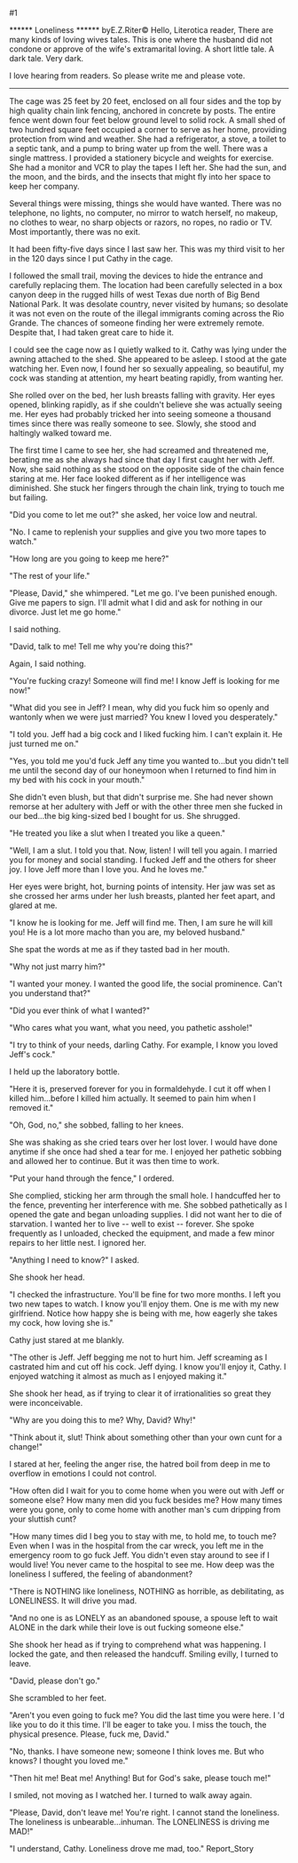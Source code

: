 #1 

 

 ****** Loneliness ****** byE.Z.Riter© Hello, Literotica reader, There are many kinds of loving wives tales. This is one where the husband did not condone or approve of the wife's extramarital loving. A short little tale. A dark tale. Very dark. 

 I love hearing from readers. So please write me and please vote. 

 ___________________________ 

 The cage was 25 feet by 20 feet, enclosed on all four sides and the top by high quality chain link fencing, anchored in concrete by posts. The entire fence went down four feet below ground level to solid rock. A small shed of two hundred square feet occupied a corner to serve as her home, providing protection from wind and weather. She had a refrigerator, a stove, a toilet to a septic tank, and a pump to bring water up from the well. There was a single mattress. I provided a stationery bicycle and weights for exercise. She had a monitor and VCR to play the tapes I left her. She had the sun, and the moon, and the birds, and the insects that might fly into her space to keep her company. 

 Several things were missing, things she would have wanted. There was no telephone, no lights, no computer, no mirror to watch herself, no makeup, no clothes to wear, no sharp objects or razors, no ropes, no radio or TV. Most importantly, there was no exit. 

 It had been fifty-five days since I last saw her. This was my third visit to her in the 120 days since I put Cathy in the cage. 

 I followed the small trail, moving the devices to hide the entrance and carefully replacing them. The location had been carefully selected in a box canyon deep in the rugged hills of west Texas due north of Big Bend National Park. It was desolate country, never visited by humans; so desolate it was not even on the route of the illegal immigrants coming across the Rio Grande. The chances of someone finding her were extremely remote. Despite that, I had taken great care to hide it. 

 I could see the cage now as I quietly walked to it. Cathy was lying under the awning attached to the shed. She appeared to be asleep. I stood at the gate watching her. Even now, I found her so sexually appealing, so beautiful, my cock was standing at attention, my heart beating rapidly, from wanting her. 

 She rolled over on the bed, her lush breasts falling with gravity. Her eyes opened, blinking rapidly, as if she couldn't believe she was actually seeing me. Her eyes had probably tricked her into seeing someone a thousand times since there was really someone to see. Slowly, she stood and haltingly walked toward me. 

 The first time I came to see her, she had screamed and threatened me, berating me as she always had since that day I first caught her with Jeff. Now, she said nothing as she stood on the opposite side of the chain fence staring at me. Her face looked different as if her intelligence was diminished. She stuck her fingers through the chain link, trying to touch me but failing. 

 "Did you come to let me out?" she asked, her voice low and neutral. 

 "No. I came to replenish your supplies and give you two more tapes to watch." 

 "How long are you going to keep me here?" 

 "The rest of your life." 

 "Please, David," she whimpered. "Let me go. I've been punished enough. Give me papers to sign. I'll admit what I did and ask for nothing in our divorce. Just let me go home." 

 I said nothing. 

 "David, talk to me! Tell me why you're doing this?" 

 Again, I said nothing. 

 "You're fucking crazy! Someone will find me! I know Jeff is looking for me now!" 

 "What did you see in Jeff? I mean, why did you fuck him so openly and wantonly when we were just married? You knew I loved you desperately." 

 "I told you. Jeff had a big cock and I liked fucking him. I can't explain it. He just turned me on." 

 "Yes, you told me you'd fuck Jeff any time you wanted to...but you didn't tell me until the second day of our honeymoon when I returned to find him in my bed with his cock in your mouth." 

 She didn't even blush, but that didn't surprise me. She had never shown remorse at her adultery with Jeff or with the other three men she fucked in our bed...the big king-sized bed I bought for us. She shrugged. 

 "He treated you like a slut when I treated you like a queen." 

 "Well, I am a slut. I told you that. Now, listen! I will tell you again. I married you for money and social standing. I fucked Jeff and the others for sheer joy. I love Jeff more than I love you. And he loves me." 

 Her eyes were bright, hot, burning points of intensity. Her jaw was set as she crossed her arms under her lush breasts, planted her feet apart, and glared at me. 

 "I know he is looking for me. Jeff will find me. Then, I am sure he will kill you! He is a lot more macho than you are, my beloved husband." 

 She spat the words at me as if they tasted bad in her mouth. 

 "Why not just marry him?" 

 "I wanted your money. I wanted the good life, the social prominence. Can't you understand that?" 

 "Did you ever think of what I wanted?" 

 "Who cares what you want, what you need, you pathetic asshole!" 

 "I try to think of your needs, darling Cathy. For example, I know you loved Jeff's cock." 

 I held up the laboratory bottle. 

 "Here it is, preserved forever for you in formaldehyde. I cut it off when I killed him...before I killed him actually. It seemed to pain him when I removed it." 

 "Oh, God, no," she sobbed, falling to her knees. 

 She was shaking as she cried tears over her lost lover. I would have done anytime if she once had shed a tear for me. I enjoyed her pathetic sobbing and allowed her to continue. But it was then time to work. 

 "Put your hand through the fence," I ordered. 

 She complied, sticking her arm through the small hole. I handcuffed her to the fence, preventing her interference with me. She sobbed pathetically as I opened the gate and began unloading supplies. I did not want her to die of starvation. I wanted her to live -- well to exist -- forever. She spoke frequently as I unloaded, checked the equipment, and made a few minor repairs to her little nest. I ignored her. 

 "Anything I need to know?" I asked. 

 She shook her head. 

 "I checked the infrastructure. You'll be fine for two more months. I left you two new tapes to watch. I know you'll enjoy them. One is me with my new girlfriend. Notice how happy she is being with me, how eagerly she takes my cock, how loving she is." 

 Cathy just stared at me blankly. 

 "The other is Jeff. Jeff begging me not to hurt him. Jeff screaming as I castrated him and cut off his cock. Jeff dying. I know you'll enjoy it, Cathy. I enjoyed watching it almost as much as I enjoyed making it." 

 She shook her head, as if trying to clear it of irrationalities so great they were inconceivable. 

 "Why are you doing this to me? Why, David? Why!" 

 "Think about it, slut! Think about something other than your own cunt for a change!" 

 I stared at her, feeling the anger rise, the hatred boil from deep in me to overflow in emotions I could not control. 

 "How often did I wait for you to come home when you were out with Jeff or someone else? How many men did you fuck besides me? How many times were you gone, only to come home with another man's cum dripping from your sluttish cunt? 

 "How many times did I beg you to stay with me, to hold me, to touch me? Even when I was in the hospital from the car wreck, you left me in the emergency room to go fuck Jeff. You didn't even stay around to see if I would live! You never came to the hospital to see me. How deep was the loneliness I suffered, the feeling of abandonment? 

 "There is NOTHING like loneliness, NOTHING as horrible, as debilitating, as LONELINESS. It will drive you mad. 

 "And no one is as LONELY as an abandoned spouse, a spouse left to wait ALONE in the dark while their love is out fucking someone else." 

 She shook her head as if trying to comprehend what was happening. I locked the gate, and then released the handcuff. Smiling evilly, I turned to leave. 

 "David, please don't go." 

 She scrambled to her feet. 

 "Aren't you even going to fuck me? You did the last time you were here. I 'd like you to do it this time. I'll be eager to take you. I miss the touch, the physical presence. Please, fuck me, David." 

 "No, thanks. I have someone new; someone I think loves me. But who knows? I thought you loved me." 

 "Then hit me! Beat me! Anything! But for God's sake, please touch me!" 

 I smiled, not moving as I watched her. I turned to walk away again. 

 "Please, David, don't leave me! You're right. I cannot stand the loneliness. The loneliness is unbearable...inhuman. The LONELINESS is driving me MAD!" 

 "I understand, Cathy. Loneliness drove me mad, too." Report_Story 
